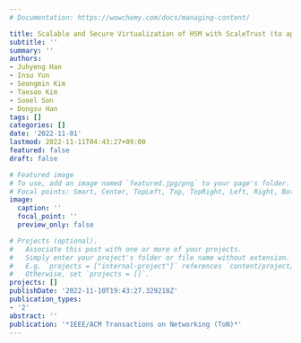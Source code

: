 ```yaml
---
# Documentation: https://wowchemy.com/docs/managing-content/

title: Scalable and Secure Virtualization of HSM with ScaleTrust (to appear)
subtitle: ''
summary: ''
authors:
- Juhyeng Han
- Insu Yun
- Seongmin Kim
- Taesoo Kim
- Sooel Son
- Dongsu Han
tags: []
categories: []
date: '2022-11-01'
lastmod: 2022-11-11T04:43:27+09:00
featured: false
draft: false

# Featured image
# To use, add an image named `featured.jpg/png` to your page's folder.
# Focal points: Smart, Center, TopLeft, Top, TopRight, Left, Right, BottomLeft, Bottom, BottomRight.
image:
  caption: ''
  focal_point: ''
  preview_only: false

# Projects (optional).
#   Associate this post with one or more of your projects.
#   Simply enter your project's folder or file name without extension.
#   E.g. `projects = ["internal-project"]` references `content/project/deep-learning/index.md`.
#   Otherwise, set `projects = []`.
projects: []
publishDate: '2022-11-10T19:43:27.329218Z'
publication_types:
- '2'
abstract: ''
publication: '*IEEE/ACM Transactions on Networking (ToN)*'
---
```

